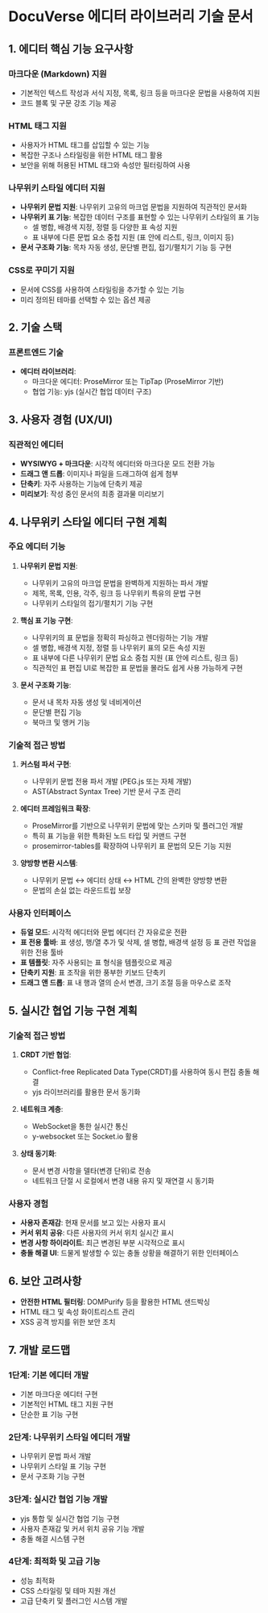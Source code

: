 # DocuVerse 에디터 라이브러리 기술 문서

## 1. 에디터 핵심 기능 요구사항

### 마크다운 (Markdown) 지원
- 기본적인 텍스트 작성과 서식 지정, 목록, 링크 등을 마크다운 문법을 사용하여 지원
- 코드 블록 및 구문 강조 기능 제공

### HTML 태그 지원
- 사용자가 HTML 태그를 삽입할 수 있는 기능
- 복잡한 구조나 스타일링을 위한 HTML 태그 활용
- 보안을 위해 허용된 HTML 태그와 속성만 필터링하여 사용

### 나무위키 스타일 에디터 지원
- **나무위키 문법 지원**: 나무위키 고유의 마크업 문법을 지원하여 직관적인 문서화
- **나무위키 표 기능**: 복잡한 데이터 구조를 표현할 수 있는 나무위키 스타일의 표 기능
  - 셀 병합, 배경색 지정, 정렬 등 다양한 표 속성 지원
  - 표 내부에 다른 문법 요소 중첩 지원 (표 안에 리스트, 링크, 이미지 등)
- **문서 구조화 기능**: 목차 자동 생성, 문단별 편집, 접기/펼치기 기능 등 구현

### CSS로 꾸미기 지원
- 문서에 CSS를 사용하여 스타일링을 추가할 수 있는 기능
- 미리 정의된 테마를 선택할 수 있는 옵션 제공

## 2. 기술 스택

### 프론트엔드 기술
- **에디터 라이브러리**: 
  - 마크다운 에디터: ProseMirror 또는 TipTap (ProseMirror 기반)
  - 협업 기능: yjs (실시간 협업 데이터 구조)

## 3. 사용자 경험 (UX/UI)

### 직관적인 에디터
- **WYSIWYG + 마크다운**: 시각적 에디터와 마크다운 모드 전환 가능
- **드래그 앤 드롭**: 이미지나 파일을 드래그하여 쉽게 첨부
- **단축키**: 자주 사용하는 기능에 단축키 제공
- **미리보기**: 작성 중인 문서의 최종 결과물 미리보기

## 4. 나무위키 스타일 에디터 구현 계획

### 주요 에디터 기능
1. **나무위키 문법 지원**:
   - 나무위키 고유의 마크업 문법을 완벽하게 지원하는 파서 개발
   - 제목, 목록, 인용, 각주, 링크 등 나무위키 특유의 문법 구현
   - 나무위키 스타일의 접기/펼치기 기능 구현

2. **핵심 표 기능 구현**:
   - 나무위키의 표 문법을 정확히 파싱하고 렌더링하는 기능 개발
   - 셀 병합, 배경색 지정, 정렬 등 나무위키 표의 모든 속성 지원
   - 표 내부에 다른 나무위키 문법 요소 중첩 지원 (표 안에 리스트, 링크 등)
   - 직관적인 표 편집 UI로 복잡한 표 문법을 몰라도 쉽게 사용 가능하게 구현

3. **문서 구조화 기능**:
   - 문서 내 목차 자동 생성 및 네비게이션
   - 문단별 편집 기능
   - 북마크 및 앵커 기능

### 기술적 접근 방법
1. **커스텀 파서 구현**:
   - 나무위키 문법 전용 파서 개발 (PEG.js 또는 자체 개발)
   - AST(Abstract Syntax Tree) 기반 문서 구조 관리

2. **에디터 프레임워크 확장**:
   - ProseMirror를 기반으로 나무위키 문법에 맞는 스키마 및 플러그인 개발
   - 특히 표 기능을 위한 특화된 노드 타입 및 커맨드 구현
   - prosemirror-tables를 확장하여 나무위키 표 문법의 모든 기능 지원

3. **양방향 변환 시스템**:
   - 나무위키 문법 ↔ 에디터 상태 ↔ HTML 간의 완벽한 양방향 변환
   - 문법의 손실 없는 라운드트립 보장

### 사용자 인터페이스
- **듀얼 모드**: 시각적 에디터와 문법 에디터 간 자유로운 전환
- **표 전용 툴바**: 표 생성, 행/열 추가 및 삭제, 셀 병합, 배경색 설정 등 표 관련 작업을 위한 전용 툴바
- **표 템플릿**: 자주 사용되는 표 형식을 템플릿으로 제공
- **단축키 지원**: 표 조작을 위한 풍부한 키보드 단축키
- **드래그 앤 드롭**: 표 내 행과 열의 순서 변경, 크기 조절 등을 마우스로 조작

## 5. 실시간 협업 기능 구현 계획

### 기술적 접근 방법
1. **CRDT 기반 협업**:
   - Conflict-free Replicated Data Type(CRDT)를 사용하여 동시 편집 충돌 해결
   - yjs 라이브러리를 활용한 문서 동기화

2. **네트워크 계층**:
   - WebSocket을 통한 실시간 통신
   - y-websocket 또는 Socket.io 활용

3. **상태 동기화**:
   - 문서 변경 사항을 델타(변경 단위)로 전송
   - 네트워크 단절 시 로컬에서 변경 내용 유지 및 재연결 시 동기화

### 사용자 경험
- **사용자 존재감**: 현재 문서를 보고 있는 사용자 표시
- **커서 위치 공유**: 다른 사용자의 커서 위치 실시간 표시
- **변경 사항 하이라이트**: 최근 변경된 부분 시각적으로 표시
- **충돌 해결 UI**: 드물게 발생할 수 있는 충돌 상황을 해결하기 위한 인터페이스

## 6. 보안 고려사항

- **안전한 HTML 필터링**: DOMPurify 등을 활용한 HTML 샌드박싱
- HTML 태그 및 속성 화이트리스트 관리
- XSS 공격 방지를 위한 보안 조치

## 7. 개발 로드맵

### 1단계: 기본 에디터 개발
- 기본 마크다운 에디터 구현
- 기본적인 HTML 태그 지원 구현
- 단순한 표 기능 구현

### 2단계: 나무위키 스타일 에디터 개발
- 나무위키 문법 파서 개발
- 나무위키 스타일 표 기능 구현
- 문서 구조화 기능 구현

### 3단계: 실시간 협업 기능 개발
- yjs 통합 및 실시간 협업 기능 구현
- 사용자 존재감 및 커서 위치 공유 기능 개발
- 충돌 해결 시스템 구현

### 4단계: 최적화 및 고급 기능
- 성능 최적화
- CSS 스타일링 및 테마 지원 개선
- 고급 단축키 및 플러그인 시스템 개발
